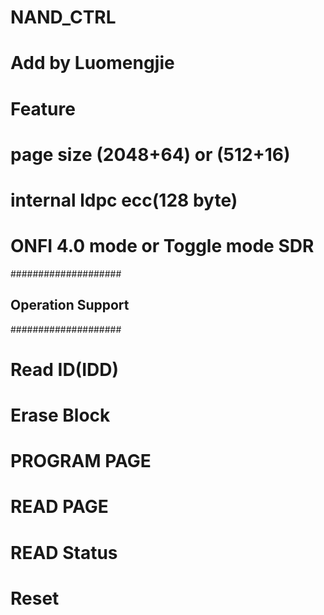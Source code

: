 # NAND_CTRL
# Add by Luomengjie

# Feature
# page size (2048+64) or (512+16)
# internal ldpc ecc(128 byte)
# ONFI 4.0 mode or Toggle mode SDR

####################
## Operation Support
####################
# Read ID(IDD)
# Erase Block
# PROGRAM PAGE
# READ PAGE
# READ Status
# Reset
